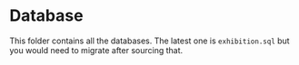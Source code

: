 # Database

This folder contains all the databases. The latest one is `exhibition.sql` but you would need to migrate after sourcing that.
